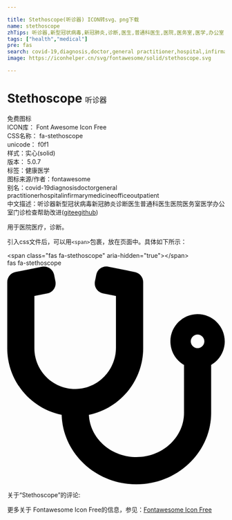 ```yaml
---

title: Stethoscope(听诊器) ICON转svg、png下载
name: stethoscope
zhTips: 听诊器,新型冠状病毒,新冠肺炎,诊断,医生,普通科医生,医院,医务室,医学,办公室,门诊,检查
tags: ["health","medical"]
pre: fas
search: covid-19,diagnosis,doctor,general practitioner,hospital,infirmary,medicine,office,outpatient
image: https://iconhelper.cn/svg/fontawesome/solid/stethoscope.svg

---
```


# Stethoscope  <small style="font-size: 60%;font-weight: 100">听诊器</small>


<div class="detail-page">
<p>
<span><span class="badge-success badge">免费图标</span> </span>
<br/>
<span>
ICON库：
<span class="badge-secondary badge">Font Awesome Icon Free</span> 
</span>
<br/>
<span>
CSS名称：
<span class="badge-secondary badge">fa-stethoscope</span> 
</span>
<br/>
<span>
unicode：
<span class="badge-secondary badge">f0f1</span> 
<copy-btn content='f0f1' btn-title=""></copy-btn>
<copy-btn :content='String.fromCodePoint(parseInt("f0f1", 16))' btn-title="复制U"></copy-btn>
</span><br/><span>样式：<span class="badge-light badge">实心(solid)</span></span>
<br/>
<span>
版本：
<span class="badge-secondary badge">5.0.7</span> 
</span><br/><span>标签：<span class="badge-light badge"><router-link to="/tags/health.html">健康</router-link></span><span class="badge-light badge"><router-link to="/tags/medical.html">医学</router-link></span></span>
<br/>
<span>图标来源/作者：<span class="badge-light badge">fontawesome</span></span> 
<br/>
<span>别名：<span class="badge-light badge">covid-19</span><span class="badge-light badge">diagnosis</span><span class="badge-light badge">doctor</span><span class="badge-light badge">general practitioner</span><span class="badge-light badge">hospital</span><span class="badge-light badge">infirmary</span><span class="badge-light badge">medicine</span><span class="badge-light badge">office</span><span class="badge-light badge">outpatient</span></span><br/><span class="zh-detail">中文描述：<span class="badge-primary badge">听诊器</span><span class="badge-primary badge">新型冠状病毒</span><span class="badge-primary badge">新冠肺炎</span><span class="badge-primary badge">诊断</span><span class="badge-primary badge">医生</span><span class="badge-primary badge">普通科医生</span><span class="badge-primary badge">医院</span><span class="badge-primary badge">医务室</span><span class="badge-primary badge">医学</span><span class="badge-primary badge">办公室</span><span class="badge-primary badge">门诊</span><span class="badge-primary badge">检查</span><span class="help-link"><span>帮助改进</span>(<a href="https://gitee.com/liuwave/icon-helper/edit/master/json/fontawesome/solid/stethoscope.json" target="_blank" rel="noopener noreferrer">gitee</a><a href="https://github.com/liuwave/icon-helper/edit/master/json/fontawesome/solid/stethoscope.json" target="_blank" rel="noopener noreferrer">github</a></span>)</span><br/>
</p>
</div><div class="description description alert alert-light">用于医院医疗，诊断。</div>
<div class="alert alert-dark">
  <i class="fas fa-stethoscope fa-xs"></i>
  <i class="fas fa-stethoscope fa-sm"></i>
  <i class="fas fa-stethoscope fa-lg"></i>
  <i class="fas fa-stethoscope fa-2x"></i>
  <i class="fas fa-stethoscope fa-3x"></i>
  <i class="fas fa-stethoscope fa-5x"></i>
  <i class="fas fa-stethoscope fa-7x"></i>
</div>
<div>
  <p>引入css文件后，可以用<code>&lt;span&gt;</code>包裹，放在页面中。具体如下所示：    
  </p>
  <div class="alert alert-primary" style="font-size: 14px">
    &lt;span class="fas fa-stethoscope" aria-hidden="true"&gt;&lt;/span&gt;
    <copy-btn content='<span class="fas fa-stethoscope" aria-hidden="true"></span>'></copy-btn>
  </div>
  <div class="alert alert-secondary">
    <i class="fas fa-stethoscope"
    style="font-size: 24px"
    aria-hidden="true"></i> fas fa-stethoscope
    <copy-btn content="fas fa-stethoscope" btn-title="复制图标名称"></copy-btn>
  </div>
</div>
<div id="svg" class="svg-wrap">
<svg xmlns="http://www.w3.org/2000/svg" viewBox="0 0 512 512"><path d="M447.1 112c-34.2.5-62.3 28.4-63 62.6-.5 24.3 12.5 45.6 32 56.8V344c0 57.3-50.2 104-112 104-60 0-109.2-44.1-111.9-99.2C265 333.8 320 269.2 320 192V36.6c0-11.4-8.1-21.3-19.3-23.5L237.8.5c-13-2.6-25.6 5.8-28.2 18.8L206.4 35c-2.6 13 5.8 25.6 18.8 28.2l30.7 6.1v121.4c0 52.9-42.2 96.7-95.1 97.2-53.4.5-96.9-42.7-96.9-96V69.4l30.7-6.1c13-2.6 21.4-15.2 18.8-28.2l-3.1-15.7C107.7 6.4 95.1-2 82.1.6L19.3 13C8.1 15.3 0 25.1 0 36.6V192c0 77.3 55.1 142 128.1 156.8C130.7 439.2 208.6 512 304 512c97 0 176-75.4 176-168V231.4c19.1-11.1 32-31.7 32-55.4 0-35.7-29.2-64.5-64.9-64zm.9 80c-8.8 0-16-7.2-16-16s7.2-16 16-16 16 7.2 16 16-7.2 16-16 16z"/></svg>
</div>
<detail full-name='fa-stethoscope'></detail>
<div>
<p>关于“Stethoscope”的评论:</p>
</div>
<Vssue title="关于“Stethoscope”的评论" ></Vssue>    
<div><p>更多关于  Fontawesome Icon Free的信息，参见：<a target="_blank" href="https://iconhelper.cn/fontawesome.html">Fontawesome Icon Free</a>
</p></div>
